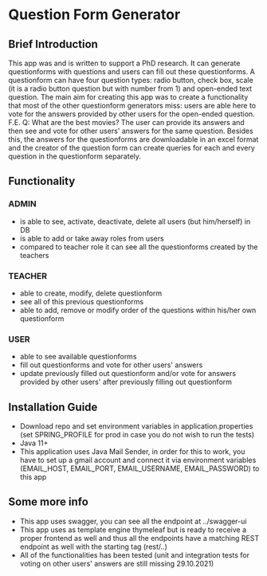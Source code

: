 # Question Form Generator

## Brief Introduction

This app was and is written to support a PhD research. 
It can generate questionforms with questions and users can fill out these questionforms.
A questionform can have four question types: radio button, check box, scale (it is a radio button question but with number from 1) and open-ended text question.
The main aim for creating this app was to create a functionality that most of the other questionform generators miss:
users are able here to vote for the answers provided by other users for the open-ended question. F.E.
Q: What are the best movies? The user can provide its answers and then see and vote for other users' answers for the same question. Besides this, the answers for the questionforms
are downloadable in an excel format and the creator of the question form can create queries for each and every question in 
the questionform separately.

## Functionality

### ADMIN

* is able to see, activate, deactivate, delete all users (but him/herself) in DB
* is able to add or take away roles from users
* compared to teacher role it can see all the questionforms created by the teachers

### TEACHER

* able to create, modify, delete questionform
* see all of this previous questionforms
* able to add, remove or modify order of the questions within his/her own questionform

### USER

* able to see available questionforms
* fill out questionforms and vote for other users' answers
* update previously filled out questionform and/or vote for answers provided by other users' after previously filling out questionform

## Installation Guide
* Download repo and set environment variables in application.properties (set SPRING_PROFILE for prod in case you do not wish to run the tests)
* Java 11+
* This application uses Java Mail Sender, in order for this to work, 
you have to set up a gmail account and connect it via environment variables (EMAIL_HOST, EMAIL_PORT, EMAIL_USERNAME, EMAIL_PASSWORD) to this app

## Some more info
* This app uses swagger, you can see all the endpoint at ../swagger-ui
* This app uses as template engine thymeleaf but is ready to receive a proper frontend as well and thus all the endpoints have a matching REST endpoint as well with the starting tag (rest/..)
* All of the functionalities has been tested (unit and integration tests for voting on other users' answers are still missing 29.10.2021)


